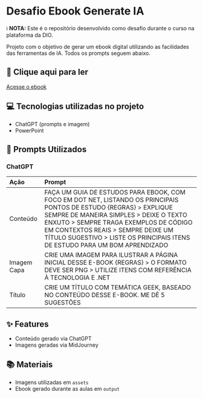 # Desafio Ebook Generate IA

ℹ️ **NOTA:** Este é o repositório desenvolvido como desafio durante o curso na plataforma da DIO.

Projeto com o objetivo de gerar um ebook digital utilizando as facilidades das ferramentas de IA. Todos os prompts seguem abaixo.

## 📕 Clique aqui para ler
[Acesse o ebook](output/ProjetoEBOOKGeradoporIA.pdf)

## 💻 Tecnologias utilizadas no projeto

- ChatGPT (prompts e imagem)
- PowerPoint

## 🧠 Prompts Utilizados

### ChatGPT

| Ação   | Prompt                                                                                                                                                           |
|:-------|:-----------------------------------------------------------------------------------------------------------------------------------------------------------------|
| Conteúdo | FAÇA UM GUIA DE ESTUDOS PARA EBOOK, COM FOCO EM DOT NET, LISTANDO OS PRINCIPAIS PONTOS DE ESTUDO {REGRAS} > EXPLIQUE SEMPRE DE MANEIRA SIMPLES > DEIXE O TEXTO ENXUTO > SEMPRE TRAGA EXEMPLOS DE CÓDIGO EM CONTEXTOS REAIS > SEMPRE DEIXE UM TÍTULO SUGESTIVO > LISTE OS PRINCIPAIS ITENS DE ESTUDO PARA UM BOM APRENDIZADO |
| Imagem Capa | CRIE UMA IMAGEM PARA ILUSTRAR A PÁGINA INICIAL DESSE E-BOOK {REGRAS} > O FORMATO DEVE SER PNG > UTILIZE ITENS COM REFERÊNCIA À TECNOLOGIA E .NET              |
| Título | CRIE UM TÍTULO COM TEMÁTICA GEEK, BASEADO NO CONTEÚDO DESSE E-BOOK. ME DÊ 5 SUGESTÕES                                                                            |


## ✨ Features

- Conteúdo gerado via ChatGPT
- Imagens geradas via MidJourney

## 📚 Materiais

- Imagens utilizadas em `assets`
- Ebook gerado durante as aulas em `output`
